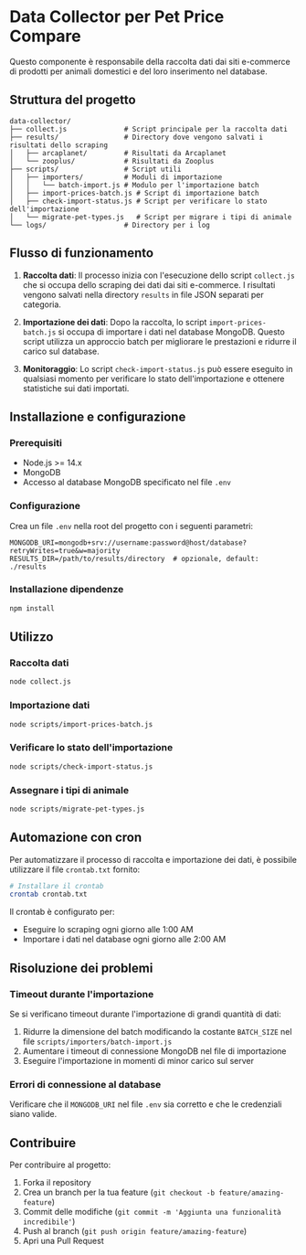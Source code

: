 # Data Collector per Pet Price Compare

Questo componente è responsabile della raccolta dati dai siti e-commerce di prodotti per animali domestici e del loro inserimento nel database.

## Struttura del progetto

```
data-collector/
├── collect.js              # Script principale per la raccolta dati
├── results/                # Directory dove vengono salvati i risultati dello scraping
│   ├── arcaplanet/         # Risultati da Arcaplanet
│   └── zooplus/            # Risultati da Zooplus
├── scripts/                # Script utili
│   ├── importers/          # Moduli di importazione
│   │   └── batch-import.js # Modulo per l'importazione batch
│   ├── import-prices-batch.js # Script di importazione batch
│   ├── check-import-status.js # Script per verificare lo stato dell'importazione
│   └── migrate-pet-types.js   # Script per migrare i tipi di animale
└── logs/                   # Directory per i log
```

## Flusso di funzionamento

1. **Raccolta dati**: Il processo inizia con l'esecuzione dello script `collect.js` che si occupa dello scraping dei dati dai siti e-commerce. I risultati vengono salvati nella directory `results` in file JSON separati per categoria.

2. **Importazione dei dati**: Dopo la raccolta, lo script `import-prices-batch.js` si occupa di importare i dati nel database MongoDB. Questo script utilizza un approccio batch per migliorare le prestazioni e ridurre il carico sul database.

3. **Monitoraggio**: Lo script `check-import-status.js` può essere eseguito in qualsiasi momento per verificare lo stato dell'importazione e ottenere statistiche sui dati importati.

## Installazione e configurazione

### Prerequisiti
- Node.js >= 14.x
- MongoDB
- Accesso al database MongoDB specificato nel file `.env`

### Configurazione
Crea un file `.env` nella root del progetto con i seguenti parametri:

```
MONGODB_URI=mongodb+srv://username:password@host/database?retryWrites=true&w=majority
RESULTS_DIR=/path/to/results/directory  # opzionale, default: ./results
```

### Installazione dipendenze
```bash
npm install
```

## Utilizzo

### Raccolta dati
```bash
node collect.js
```

### Importazione dati
```bash
node scripts/import-prices-batch.js
```

### Verificare lo stato dell'importazione
```bash
node scripts/check-import-status.js
```

### Assegnare i tipi di animale
```bash
node scripts/migrate-pet-types.js
```

## Automazione con cron

Per automatizzare il processo di raccolta e importazione dei dati, è possibile utilizzare il file `crontab.txt` fornito:

```bash
# Installare il crontab
crontab crontab.txt
```

Il crontab è configurato per:
- Eseguire lo scraping ogni giorno alle 1:00 AM
- Importare i dati nel database ogni giorno alle 2:00 AM

## Risoluzione dei problemi

### Timeout durante l'importazione
Se si verificano timeout durante l'importazione di grandi quantità di dati:
1. Ridurre la dimensione del batch modificando la costante `BATCH_SIZE` nel file `scripts/importers/batch-import.js`
2. Aumentare i timeout di connessione MongoDB nel file di importazione
3. Eseguire l'importazione in momenti di minor carico sul server

### Errori di connessione al database
Verificare che il `MONGODB_URI` nel file `.env` sia corretto e che le credenziali siano valide.

## Contribuire
Per contribuire al progetto:
1. Forka il repository
2. Crea un branch per la tua feature (`git checkout -b feature/amazing-feature`)
3. Commit delle modifiche (`git commit -m 'Aggiunta una funzionalità incredibile'`)
4. Push al branch (`git push origin feature/amazing-feature`)
5. Apri una Pull Request